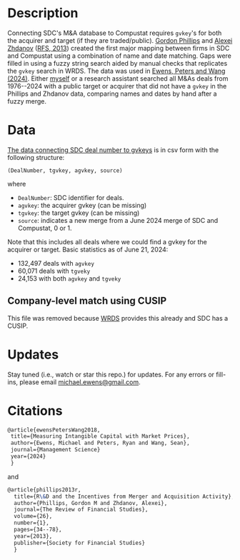 # Description

Connecting SDC's M&A database to Compustat requires `gvkey`'s for both the acquirer and target (if they are traded/public). [Gordon Phillips](http://www.tuck.dartmouth.edu/faculty/faculty-directory/gordon-phillips) and [Alexei Zhdanov](https://sites.psu.edu/auz15/) ([RFS, 2013](https://academic.oup.com/rfs/article/26/1/34/1593273)) created the first major mapping between firms in SDC and Compustat using a combination of name and date matching.  Gaps were filled in using a fuzzy string search aided by manual checks that replicates the `gvkey` search in WRDS.  The data was used in [Ewens, Peters and Wang (2024)]([https://papers.ssrn.com/sol3/papers.cfm?abstract_id=3287437](https://osf.io/preprints/socarxiv/kvp2f/)). Either [myself](https://michaelewens.com/) or a research assistant searched all M&As  deals from 1976--2024 with a public target or acquirer that did not have a `gvkey` in the Phillips and Zhdanov data, comparing names and dates by hand after a fuzzy merge.

# Data

[The data connecting SDC deal number to gvkeys](https://github.com/michaelewens/sdc_ma_gvkeys/blob/master/dealnum_to_gvkey.csv) is in csv form with the following structure:

`(DealNumber, tgvkey, agvkey, source)`

where 

* `DealNumber`: SDC identifier for deals.  
* `agvkey`: the acquirer gvkey (can be missing)
* `tgvkey`: the target gvkey (can be missing)
* `source`: indicates a new merge from a June 2024 merge of SDC and Compustat, 0 or 1. 

Note that this includes all deals where we could find a gvkey for the acquirer or target.  Basic statistics as of June 21, 2024:

* 132,497 deals with `agvkey`
* 60,071 deals with `tgveky`
* 24,153 with both `agvkey` and `tgveky`

## Company-level match using CUSIP

This file was removed because [WRDS](https://wrds-www.wharton.upenn.edu/login/?next=/pages/get-data/center-research-security-prices-crsp/annual-update/crspcompustat-merged/compustat-crsp-link/) provides this already and SDC has a CUSIP. 

# Updates

Stay tuned (i.e., watch or star this repo.) for updates.  For any errors or fill-ins, please email michael.ewens@gmail.com.

# Citations

```Latex
@article{ewensPetersWang2018,
 title={Measuring Intangible Capital with Market Prices},
 author={Ewens, Michael and Peters, Ryan and Wang, Sean},
 journal={Management Science}
 year={2024}
 }
```
and 
```Latex
@article{phillips2013r,
  title={R\&D and the Incentives from Merger and Acquisition Activity},
  author={Phillips, Gordon M and Zhdanov, Alexei},
  journal={The Review of Financial Studies},
  volume={26},
  number={1},
  pages={34--78},
  year={2013},
  publisher={Society for Financial Studies}
  }



